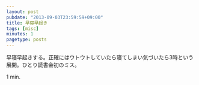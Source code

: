 ```yaml
---
layout: post
pubdate: "2013-09-03T23:59:59+09:00"
title: 早寝早起き
tags: [misc]
minutes: 1
pagetype: posts
---
```

早寝早起きする。正確にはウトウトしていたら寝てしまい気づいたら3時という展開。ひとり読書会初のミス。

1 min.
